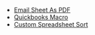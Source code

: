 * [Email Sheet As PDF](snippets/email-sheet-as-pdf/)
* [Quickbooks Macro](snippets/quickbooks-macro/)
* [Custom Spreadsheet Sort](snippets/custom-spreadsheet-sort/)